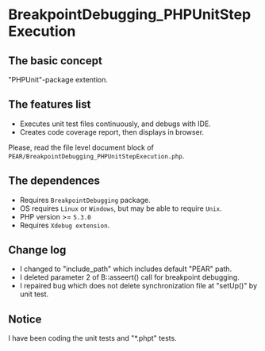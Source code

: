 BreakpointDebugging_PHPUnitStepExecution
========================================

The basic concept
-----------------

"PHPUnit"-package extention.

The features list
-----------------

* Executes unit test files continuously, and debugs with IDE.
* Creates code coverage report, then displays in browser.

Please, read the file level document block of `PEAR/BreakpointDebugging_PHPUnitStepExecution.php`.

The dependences
---------------

* Requires `BreakpointDebugging` package.
* OS requires `Linux` or `Windows`, but may be able to require `Unix`.
* PHP version >= `5.3.0`
* Requires `Xdebug extension`.

Change log
----------

* I changed to "include_path" which includes default "PEAR" path.
* I deleted parameter 2 of B::asseert() call for breakpoint debugging.
* I repaired bug which does not delete synchronization file at "setUp()" by unit test.

Notice
------

I have been coding the unit tests and "*.phpt" tests.
